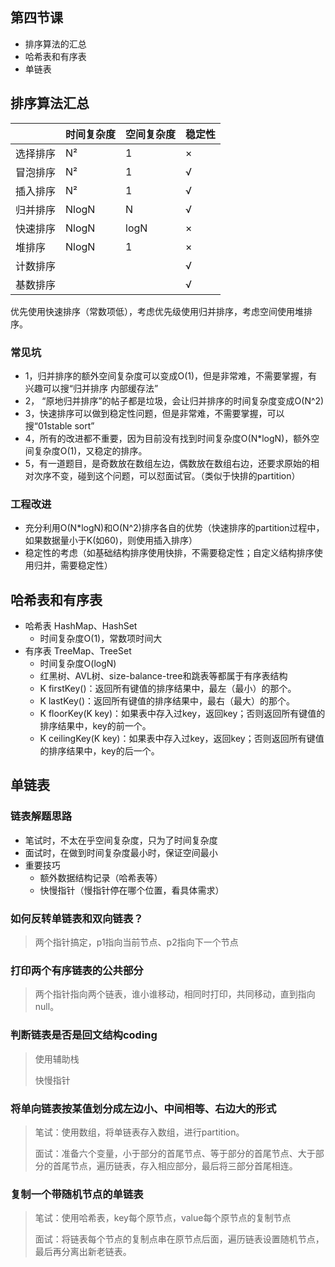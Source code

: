 ## 第四节课

- 排序算法的汇总
- 哈希表和有序表
- 单链表

## 排序算法汇总

|          | 时间复杂度 | 空间复杂度 | 稳定性 |
| -------- | ---------- | ---------- | ------ |
| 选择排序 | N²         | 1          | ×      |
| 冒泡排序 | N²         | 1          | √      |
| 插入排序 | N²         | 1          | √      |
| 归并排序 | NlogN      | N          | √      |
| 快速排序 | NlogN      | logN       | ×      |
| 堆排序   | NlogN      | 1          | ×      |
| 计数排序 |            |            | √      |
| 基数排序 |            |            | √      |

优先使用快速排序（常数项低），考虑优先级使用归并排序，考虑空间使用堆排序。

### 常见坑

- 1，归并排序的额外空间复杂度可以变成O(1)，但是非常难，不需要掌握，有兴趣可以搜“归并排序 内部缓存法” 
- 2， “原地归并排序”的帖子都是垃圾，会让归并排序的时间复杂度变成O(N^2)
- 3，快速排序可以做到稳定性问题，但是非常难，不需要掌握，可以搜“01stable sort” 
- 4，所有的改进都不重要，因为目前没有找到时间复杂度O(N*logN)，额外空间复杂度O(1)，又稳定的排序。
- 5，有一道题目，是奇数放在数组左边，偶数放在数组右边，还要求原始的相对次序不变，碰到这个问题，可以怼面试官。（类似于快排的partition）

### 工程改进

- 充分利用O(N*logN)和O(N^2)排序各自的优势（快速排序的partition过程中，如果数据量小于K(如60)，则使用插入排序）
- 稳定性的考虑（如基础结构排序使用快排，不需要稳定性；自定义结构排序使用归并，需要稳定性）

 ## 哈希表和有序表

- 哈希表 HashMap、HashSet
  - 时间复杂度O(1)，常数项时间大
- 有序表 TreeMap、TreeSet
  - 时间复杂度O(logN)
  - 红黑树、AVL树、size-balance-tree和跳表等都属于有序表结构
  - K firstKey()：返回所有键值的排序结果中，最左（最小）的那个。
  - K lastKey()：返回所有键值的排序结果中，最右（最大）的那个。
  - K floorKey(K key)：如果表中存入过key，返回key；否则返回所有键值的排序结果中，key的前一个。
  - K ceilingKey(K key)：如果表中存入过key，返回key；否则返回所有键值的排序结果中，key的后一个。

## 单链表

### 链表解题思路

- 笔试时，不太在乎空间复杂度，只为了时间复杂度
- 面试时，在做到时间复杂度最小时，保证空间最小
- 重要技巧
  - 额外数据结构记录（哈希表等）
  - 快慢指针（慢指针停在哪个位置，看具体需求）

### 如何反转单链表和双向链表？

> 两个指针搞定，p1指向当前节点、p2指向下一个节点

### 打印两个有序链表的公共部分

> 两个指针指向两个链表，谁小谁移动，相同时打印，共同移动，直到指向null。

### 判断链表是否是回文结构coding

> 使用辅助栈
>
> 快慢指针

### 将单向链表按某值划分成左边小、中间相等、右边大的形式

> 笔试：使用数组，将单链表存入数组，进行partition。
>
> 面试：准备六个变量，小于部分的首尾节点、等于部分的首尾节点、大于部分的首尾节点，遍历链表，存入相应部分，最后将三部分首尾相连。

### 复制一个带随机节点的单链表

> 笔试：使用哈希表，key每个原节点，value每个原节点的复制节点
>
> 面试：将链表每个节点的复制点串在原节点后面，遍历链表设置随机节点，最后再分离出新老链表。